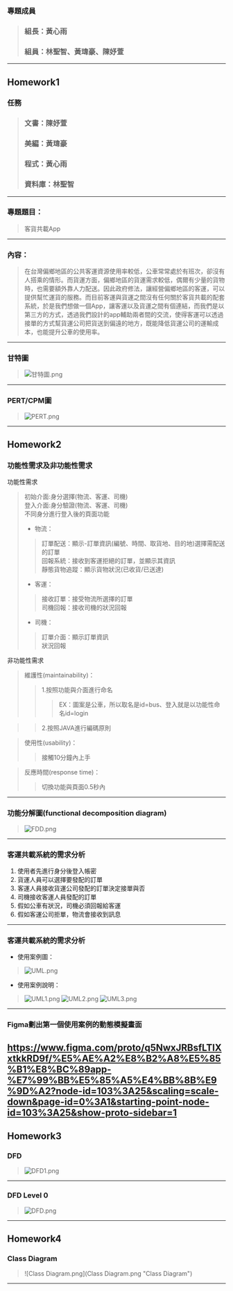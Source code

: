 ### 專題成員
>### 組長：黃心雨
>### 組員：林聖智、黃瑋豪、陳妤萱
---
Homework1
---
### 任務
>### 文書：陳妤萱
>### 美編：黃瑋豪
>### 程式：黃心雨
>### 資料庫：林聖智
---
### 專題題目：
>客貨共載App
---
### 內容：
>在台灣偏鄉地區的公共客運資源使用率較低，公車常常處於有班次，卻沒有人搭乘的情形。而貨運方面，偏鄉地區的貨運需求較低，偶爾有少量的貨物時，也需要額外靠人力配送。因此政府修法，讓經營偏鄉地區的客運，可以提供幫忙運貨的服務。而目前客運與貨運之間沒有任何關於客貨共載的配套系統，於是我們想做一個App，讓客運以及貨運之間有個連結，而我們是以第三方的方式，透過我們設計的app輔助兩者間的交流，使得客運可以透過接單的方式幫貨運公司把貨送到偏遠的地方，既能降低貨運公司的運輸成本，也能提升公車的使用率。
---
### 甘特圖
>![甘特圖.png](甘特圖.png "甘特圖")
---
### PERT/CPM圖
>![PERT.png](PERT.png "PERT")
---
Homework2
---
### 功能性需求及非功能性需求
功能性需求
> 初始介面:身分選擇(物流、客運、司機)<br>
> 登入介面:身分驗證(物流、客運、司機)<br>
> 不同身分進行登入後的頁面功能<br>
>* 物流：
>> 訂單配送：顯示-訂單資訊(編號、時間、取貨地、目的地)選擇需配送的訂單<br>
>> 回報系統：接收到客運拒絕的訂單，並顯示其資訊<br>
>> 靜態貨物追蹤：顯示貨物狀況(已收貨/已送達)<br>
>* 客運：
>> 接收訂單：接受物流所選擇的訂單<br>
>> 司機回報：接收司機的狀況回報<br>
>* 司機：
>> 訂單介面：顯示訂單資訊<br>
>> 狀況回報<br>

非功能性需求
> 維護性(maintainability)：
>> 1.按照功能與介面進行命名<br>
>>> EX：圖案是公車，所以取名是id=bus、登入就是以功能性命名id=login

>> 2.按照JAVA進行編碼原則<br>

> 使用性(usability)：
>> 接觸10分鐘內上手

> 反應時間(response time)：
>> 切換功能與頁面0.5秒內
---
### 功能分解圖(functional decomposition diagram)
>![FDD.png](FDD.png "FDD")
---
### 客運共載系統的需求分析
1. 使用者先進行身分後登入帳密
2. 貨運人員可以選擇要發配的訂單
3. 客運人員接收貨運公司發配的訂單決定接單與否
4. 司機接收客運人員發配的訂單
5. 假如公車有狀況，司機必須回報給客運
6. 假如客運公司拒單，物流會接收到訊息
---
### 客運共載系統的需求分析
* 使用案例圖：
>![UML.png](UML.png "UML")
* 使用案例說明：
>![UML1.png](UML1.png "UML1")
>![UML2.png](UML2.png "UML2")
>![UML3.png](UML3.png "UML3")
---
### Figma劃出第一個使用案例的動態模擬畫面
<https://www.figma.com/proto/q5NwxJRBsfLTIXxtkkRD9f/%E5%AE%A2%E8%B2%A8%E5%85%B1%E8%BC%89app-%E7%99%BB%E5%85%A5%E4%BB%8B%E9%9D%A2?node-id=103%3A25&scaling=scale-down&page-id=0%3A1&starting-point-node-id=103%3A25&show-proto-sidebar=1>
---
Homework3
---
### DFD
>![DFD1.png](DFD1.png "DFD1")
---
### DFD Level 0
>![DFD.png](DFD.png "DFD")
---
Homework4
---
### Class Diagram
>![Class Diagram.png](Class Diagram.png "Class Diagram")
---

